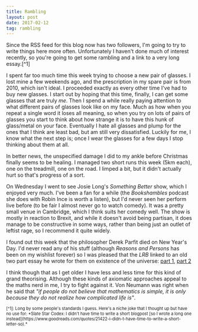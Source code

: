 ```yaml
---
title: Rambling
layout: post
date: 2017-02-12
tag: rambling
---
```


Since the RSS feed for this blog now has two followers, I'm going to try to write things here more often.
Unfortunately I haven't done much of interest recently, so you're going to get some rambling and a link to a very long essay.[^1]

I spent far too much time this week trying to choose a new pair of glasses.
I lost mine a few weekends ago, and the prescription in my spare pair is from 2010, which isn't ideal.
I proceeded exactly as every other time I've had to buy new glasses.
I start out by hoping that this time, finally, I can get some glasses that are truly *me*.
Then I spend a while really paying attention to what different pairs of glasses look like on my face.
Much as how when you repeat a single word it loses all meaning, so when you try on lots of pairs of glasses you start to think about how strange it is to have this hunk of glass/metal on your face.
Eventually I hate all glasses and plump for the ones that I think are least bad, but am still very dissatisfied.
Luckily for me, I know what the next step is; once I wear the glasses for a few days I stop thinking about them at all.

In better news, the unspecified damage I did to my ankle before Christmas finally seems to be healing.
I managed two short runs this week (5km each), one on the treadmill, one on the road.
I limped a bit, but it didn't actually hurt so that's progress of a sort.

On Wednesday I went to see Josie Long's *Something Better* show, which I enjoyed very much. I've been a fan for a while (the *Bookshambles* podcast she does with Robin Ince is worth a listen), but I'd never seen her perform live before (to be fair I almost never go to watch comedy). It was a pretty small venue in Cambridge, which I think suits her comedy well. The show is mostly in reaction to Brexit, and while it doesn't avoid being partisan, it does manage to be constructive in some ways, rather than being just an outlet of leftist rage, so I recommend it quite widely.

I found out this week that the philosopher Derek Parfit died on New Year's Day.
I'd never read any of his stuff (although *Reasons and Persons* has been on my wishlist forever) so I was pleased that the *LRB* linked to an old two part essay he wrote for them on existence of the universe: [part 1](https://www.lrb.co.uk/v20/n02/derek-parfit/why-anything-why-this),
[part 2](https://www.lrb.co.uk/v20/n03/derek-parfit/why-anything-why-this)

I think though that as I get older I have less and less time for this kind of grand theorising.
Although these kinds of axiomatic approaches appeal to the maths nerd in me, I try to fight against it. Von Neumann was right when he said that *"if people do not believe that mathematics is simple, it is only because they do not realize how complicated life is"*.

<div style="font-size: 80%">
[^1]: Long by some people's standards I guess.
Here's a niche joke that I thought up but have no use for:  
*Slate Star Codex: I didn't have time to write a short blogpost [so I wrote a long one instead](https://www.goodreads.com/quotes/21422-i-didn-t-have-time-to-write-a-short-letter-so).*
</div>
